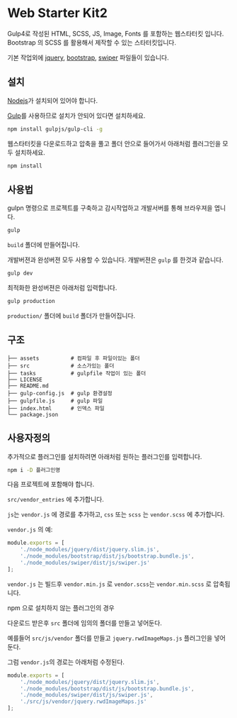 # Web Starter Kit2

Gulp4로 작성된 HTML, SCSS, JS, Image, Fonts 를 포함하는 웹스타터킷 입니다.
Bootstrap 의 SCSS 를 활용해서 제작할 수 있는 스타터킷입니다.


기본 작업외에 [jquery](https://jquery.com/), [bootstrap](https://getbootstrap.com/), [swiper](https://idangero.us/swiper/) 파일들이 있습니다.


## 설치

[Nodejs](https://nodejs.org)가 설치되어 있어야 합니다.

[Gulp](http://gulpjs.com)를 사용하므로 설치가 안되어 있다면 설치하세요.

```sh
npm install gulpjs/gulp-cli -g
```

웹스타터킷을 다운로드하고 압축을 풀고 폴더 안으로 들어가서 아래처럼 플러그인을 모두 설치하세요.

```sh
npm install
```



## 사용법

gulpn 명령으로 프로젝트를 구축하고 감시작업하고 개발서버를 통해 브라우져을 엽니다.

```sh
gulp
```

`build` 폴더에 만들어집니다.

개발버젼과 완성버젼 모두 사용할 수 있습니다. 개발버젼은 `gulp` 를 한것과 같습니다.


```sh
gulp dev
```


최적화한 완성버젼은 아래처럼 입력합니다.

```sh
gulp production
```

`production/` 폴더에 `build` 폴더가 만들어집니다.


## 구조

```
├── assets          # 컴파일 후 파일이있는 폴더
├── src             # 소스가있는 폴더
├── tasks           # gulpfile 작업이 있는 폴더
├── LICENSE
├── README.md
├── gulp-config.js  # gulp 환경설정
├── gulpfile.js     # gulp 파일
├── index.html      # 인덱스 파일
└── package.json    

```


## 사용자정의

추가적으로 플러그인를 설치하려면 아래처럼 원하는 플러그인를 입력합니다.

```sh
npm i -D 플러그인명
```

다음 프로젝트에 포함해야 합니다.

`src/vendor_entries` 에 추가합니다.

`js`는 `vendor.js` 에 경로를 추가하고, `css` 또는 `scss` 는 `vendor.scss` 에 추가합니다.

`vendor.js` 의 예:

```js
module.exports = [
    './node_modules/jquery/dist/jquery.slim.js',
    './node_modules/bootstrap/dist/js/bootstrap.bundle.js',
    './node_modules/swiper/dist/js/swiper.js'
];
```

`vendor.js` 는 빌드후 `vendor.min.js` 로 `vendor.scss`는 `vendor.min.scss` 로 압축됩니다.


npm 으로 설치하지 않는 플러그인의 경우

다운로드 받은후 `src` 폴더에 임의의 폴더를 만들고 넣어둔다.

예를들어 `src/js/vendor` 폴더를 만들고 `jquery.rwdImageMaps.js` 플러그인을 넣어둔다.

그럼 `vendor.js`의 경로는 아래처럼 수정된다.


```js
module.exports = [
    './node_modules/jquery/dist/jquery.slim.js',
    './node_modules/bootstrap/dist/js/bootstrap.bundle.js',
    './node_modules/swiper/dist/js/swiper.js',
    './src/js/vendor/jquery.rwdImageMaps.js'
];
```

